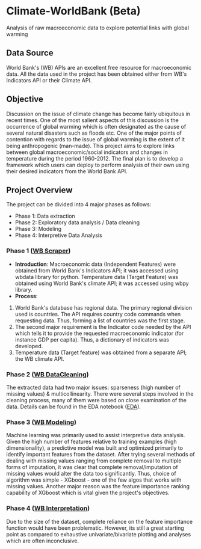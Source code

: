 # Climate-WorldBank (Beta)
Analysis of raw macroeconomic data to explore potential links with global warming

## Data Source
World Bank's (WB) APIs are an excellent free resource for macroeconomic data. All the data used in the project has been obtained either from WB's Indicators API or their Climate API.

## Objective
Discussion on the issue of climate change has become fairly ubiquitous in recent times. One of the most salient aspects of this discussion is the occurrence of global warming which is often designated as the cause of several natural disasters such as floods etc. One of the major points of contention with regards to the issue of global warming is the extent of it being anthropogenic (man-made). This project aims to explore links between global macroeconomic/social indicators and changes in temperature during the period 1960-2012. The final plan is to develop a framework which users can deploy to perform analysis of their own using their desired indicators from the World Bank API.

## Project Overview
The project can be divided into 4 major phases as follows:
- Phase 1: Data extraction
- Phase 2: Exploratory data analysis / Data cleaning
- Phase 3: Modeling
- Phase 4: Interpretive Data Analysis

### Phase 1 ([WB Scraper](https://github.com/InsciteAnalytics/Climate-WorldBank/blob/master/World%20Bank%20DB%20Scraper.py))
- __Introduction__: Macroeconomic data (Independent Features) were obtained from World Bank's Indicators API; it was accessed using wbdata library for python. Temperature data (Target Feature) was obtained using World Bank's climate API; it was accessed using wbpy library.
- __Process__:
1. World Bank's database has regional data. The primary regional division used is countries. The API requires country code commands when requesting data. Thus, forming a list of countries was the first stage.
2. The second major requirement is the Indicator code needed by the API which tells it to provide the requested macroeconomic indicator (for instance GDP per capita). Thus, a dictionary of indicators was developed.
3. Temperature data (Target feature) was obtained from a separate API; the WB climate API.

### Phase 2 ([WB DataCleaning](https://github.com/InsciteAnalytics/Climate-WorldBank/blob/master/WB%20Data%20Cleanup.py))

The extracted data had two major issues: sparseness (high number of missing values) & multicollinearity. There were several steps involved in the cleaning process, many of them were based on close examination of the data. Details can be found in the EDA notebook ([EDA](https://github.com/InsciteAnalytics/Climate-WorldBank/blob/master/EDA.ipynb)).

### Phase 3 ([WB Modeling](https://github.com/InsciteAnalytics/Climate-WorldBank/blob/master/WB%20Modeling.py))

Machine learning was primarily used to assist interpretive data analysis. Given the high number of features relative to training examples (high dimensionality), a predictive model was built and optimized primarily to identify important features from the dataset.
After trying several methods of dealing with missing values ranging from complete removal to multiple forms of imputation, it was clear that complete removal/imputation of missing values would alter the data too significantly. Thus, choice of algorithm was simple - XGboost - one of the few algos that works with missing values. Another major reason was the feature importance ranking capability of XGboost which is vital given the project's objectives.

### Phase 4 ([WB Interpretation](link))

Due to the size of the dataset, complete reliance on the feature importance function would have been problematic. However, its still a great starting point as compared to exhaustive univariate/bivariate plotting and analyses which are often inconclusive.

